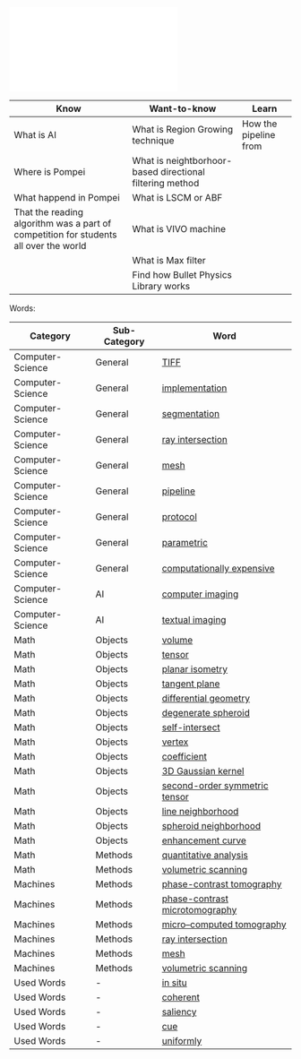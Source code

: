 ![](/Notatki/Semestr%203/Język%20angielski%20-%20C1.1/Ćwiczenia/Portfolio/The%20Elder%20Scrolls/From%20damage%20to%20discovery%20via%20virtual%20unwrapping.pdf)


| Know                                                                                 | Want-to-know                                             | Learn |
| ------------------------------------------------------------------------------------ | -------------------------------------------------------- | ----- |
| What is AI                                                                           | What is Region Growing technique                         |How the pipeline from |
| Where is Pompei                                                                      | What is neightborhoor-based directional filtering method |       |
| What happend in Pompei                                                               | What is LSCM or ABF                                      |       |
| That the reading algorithm was a part of competition for students all over the world | What is VIVO machine                                     |       |
|                                                                                      | What is Max filter                                       |       |
|                                                                                      | Find how Bullet Physics Library works                    |       |

Words:

| Category         | Sub-Category                    | Word                                                        |
| ---------------- | ------------------------------- | ----------------------------------------------------------- |
| Computer-Science | General                         | [TIFF](Notatki/Semestr%203/Język%20angielski%20-%20C1.1/Ćwiczenia/Portfolio/The%20Elder%20Scrolls/Words/TIFF.md)                                |
| Computer-Science | General                         | [implementation](Notatki/Semestr%203/Język%20angielski%20-%20C1.1/Ćwiczenia/Portfolio/The%20Elder%20Scrolls/Words/implementation.md)                  |
| Computer-Science | General                         | [segmentation](Notatki/Semestr%203/Język%20angielski%20-%20C1.1/Ćwiczenia/Portfolio/The%20Elder%20Scrolls/Words/segmentation.md)                    |
| Computer-Science | General                         | [ray intersection](Notatki/Semestr%203/Język%20angielski%20-%20C1.1/Ćwiczenia/Portfolio/The%20Elder%20Scrolls/Words/ray%20intersection.md)        |
| Computer-Science | General                         | [mesh](Notatki/Semestr%203/Język%20angielski%20-%20C1.1/Ćwiczenia/Portfolio/The%20Elder%20Scrolls/Words/mesh.md)                                |
| Computer-Science | General                         | [pipeline](Notatki/Semestr%203/Język%20angielski%20-%20C1.1/Ćwiczenia/Portfolio/The%20Elder%20Scrolls/Words/pipeline.md)                          |
| Computer-Science | General                         | [protocol](Notatki/Semestr%203/Język%20angielski%20-%20C1.1/Ćwiczenia/Portfolio/The%20Elder%20Scrolls/Words/protocol.md)                          |
| Computer-Science | General                         | [parametric](Notatki/Semestr%203/Język%20angielski%20-%20C1.1/Ćwiczenia/Portfolio/The%20Elder%20Scrolls/Words/parametric.md)                      |
| Computer-Science | General                         | [computationally expensive](Notatki/Semestr%203/Język%20angielski%20-%20C1.1/Ćwiczenia/Portfolio/The%20Elder%20Scrolls/Words/computationally%20expensive.md)           |
| Computer-Science | AI                              | [computer imaging](Notatki/Semestr%203/Język%20angielski%20-%20C1.1/Ćwiczenia/Portfolio/The%20Elder%20Scrolls/Words/computer%20imaging.md)              |
| Computer-Science | AI                              | [textual imaging](Notatki/Semestr%203/Język%20angielski%20-%20C1.1/Ćwiczenia/Portfolio/The%20Elder%20Scrolls/Words/textual%20imaging.md)                |
| Math             | Objects                         | [volume](Notatki/Semestr%203/Język%20angielski%20-%20C1.1/Ćwiczenia/Portfolio/The%20Elder%20Scrolls/Words/volume.md)                              |
| Math             | Objects                         | [tensor](Notatki/Semestr%203/Język%20angielski%20-%20C1.1/Ćwiczenia/Portfolio/The%20Elder%20Scrolls/Words/tensor.md)                              |
| Math             | Objects                         | [planar isometry](Notatki/Semestr%203/Język%20angielski%20-%20C1.1/Ćwiczenia/Portfolio/The%20Elder%20Scrolls/Words/planar%20isometry.md)              |
| Math             | Objects                         | [tangent plane](Notatki/Semestr%203/Język%20angielski%20-%20C1.1/Ćwiczenia/Portfolio/The%20Elder%20Scrolls/Words/tangent%20plane.md)                  |
| Math             | Objects                         | [differential geometry](Notatki/Semestr%203/Język%20angielski%20-%20C1.1/Ćwiczenia/Portfolio/The%20Elder%20Scrolls/Words/differential%20geometry.md)          |
| Math             | Objects                         | [degenerate spheroid](Notatki/Semestr%203/Język%20angielski%20-%20C1.1/Ćwiczenia/Portfolio/The%20Elder%20Scrolls/Words/degenerate%20spheroid.md)        |
| Math             | Objects                         | [self-intersect](Notatki/Semestr%203/Język%20angielski%20-%20C1.1/Ćwiczenia/Portfolio/The%20Elder%20Scrolls/Words/self-intersect.md)                  |
| Math             | Objects                         | [vertex](Notatki/Semestr%203/Język%20angielski%20-%20C1.1/Ćwiczenia/Portfolio/The%20Elder%20Scrolls/Words/vertex.md)                              |
| Math             | Objects                         | [coefficient](Notatki/Semestr%203/Język%20angielski%20-%20C1.1/Ćwiczenia/Portfolio/The%20Elder%20Scrolls/Words/coefficient.md)                      |
| Math             | Objects                         | [3D Gaussian kernel](Notatki/Semestr%203/Język%20angielski%20-%20C1.1/Ćwiczenia/Portfolio/The%20Elder%20Scrolls/Words/3D%20Gaussian%20kernel.md)        |
| Math             | Objects                         | [second-order symmetric tensor](Notatki/Semestr%203/Język%20angielski%20-%20C1.1/Ćwiczenia/Portfolio/The%20Elder%20Scrolls/Words/second-order%20symmetric%20tensor.md) |
| Math             | Objects                         | [line neighborhood](Notatki/Semestr%203/Język%20angielski%20-%20C1.1/Ćwiczenia/Portfolio/The%20Elder%20Scrolls/Words/line%20neighborhood.md)            |
| Math             | Objects                         | [spheroid neighborhood](Notatki/Semestr%203/Język%20angielski%20-%20C1.1/Ćwiczenia/Portfolio/The%20Elder%20Scrolls/Words/spheroid%20neighborhood.md)      |
| Math             | Objects                         | [enhancement curve](Notatki/Semestr%203/Język%20angielski%20-%20C1.1/Ćwiczenia/Portfolio/The%20Elder%20Scrolls/Words/enhancement%20curve.md)            |
| Math             | Methods                         | [quantitative analysis](Notatki/Semestr%203/Język%20angielski%20-%20C1.1/Ćwiczenia/Portfolio/The%20Elder%20Scrolls/Words/quantitative%20analysis.md)    |
| Math             | Methods                         | [volumetric scanning](Notatki/Semestr%203/Język%20angielski%20-%20C1.1/Ćwiczenia/Portfolio/The%20Elder%20Scrolls/Words/volumetric%20scanning.md)        |
| Machines         | Methods                         | [phase-contrast tomography](Notatki/Semestr%203/Język%20angielski%20-%20C1.1/Ćwiczenia/Portfolio/The%20Elder%20Scrolls/Words/phase-contrast%20tomography.md) |
| Machines         | Methods                         | [phase-contrast microtomography](Notatki/Semestr%203/Język%20angielski%20-%20C1.1/Ćwiczenia/Portfolio/The%20Elder%20Scrolls/Words/phase-contrast%20microtomography.md) |
| Machines         | Methods                         | [micro–computed tomography](Notatki/Semestr%203/Język%20angielski%20-%20C1.1/Ćwiczenia/Portfolio/The%20Elder%20Scrolls/Words/micro–computed%20tomography.md)  |
| Machines         | Methods                         | [ray intersection](Notatki/Semestr%203/Język%20angielski%20-%20C1.1/Ćwiczenia/Portfolio/The%20Elder%20Scrolls/Words/ray%20intersection.md)            |
| Machines         | Methods                         | [mesh](Notatki/Semestr%203/Język%20angielski%20-%20C1.1/Ćwiczenia/Portfolio/The%20Elder%20Scrolls/Words/mesh.md)                                |
| Machines         | Methods                         | [volumetric scanning](Notatki/Semestr%203/Język%20angielski%20-%20C1.1/Ćwiczenia/Portfolio/The%20Elder%20Scrolls/Words/volumetric%20scanning.md)        |
| Used Words       | -                               | [in situ](Notatki/Semestr%203/Język%20angielski%20-%20C1.1/Ćwiczenia/Portfolio/The%20Elder%20Scrolls/Words/in%20situ.md)                        |
| Used Words       | -                               | [coherent](Notatki/Semestr%203/Język%20angielski%20-%20C1.1/Ćwiczenia/Portfolio/The%20Elder%20Scrolls/Words/coherent.md)                        |
| Used Words       | -                               | [saliency](Notatki/Semestr%203/Język%20angielski%20-%20C1.1/Ćwiczenia/Portfolio/The%20Elder%20Scrolls/Words/saliency.md)                        |
| Used Words       | -                               | [cue](Notatki/Semestr%203/Język%20angielski%20-%20C1.1/Ćwiczenia/Portfolio/The%20Elder%20Scrolls/Words/cue.md)                                |
| Used Words       | -                               | [uniformly](Notatki/Semestr%203/Język%20angielski%20-%20C1.1/Ćwiczenia/Portfolio/The%20Elder%20Scrolls/Words/uniformly.md)                      |

